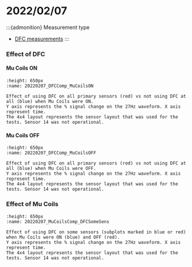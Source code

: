 # 2022/02/07
:::{admonition} Measurement type
- [DFC measurements](../Measurements/20220207.md)
:::

### Effect of DFC

#### Mu Coils ON 
```{figure} ../Data_At_A_Glance/attachments/20220207_DFCComp_MuCoilsON.png
:height: 650px
:name: 20220207_DFCComp_MuCoilsON
	
Effect of using DFC on all primary sensors (red) vs not using DFC at all (blue) when Mu Coils were ON. 
Y axis represents the % signal change on the 27Hz waveform. X axis represent time.
The 4x4 layout represents the sensor layout that was used for the tests. Sensor 14 was not operational. 
```

#### Mu Coils OFF
```{figure} ../Data_At_A_Glance/attachments/20220207_DFCComp_MuCoilsOFF.png
:height: 650px
:name: 20220207_DFCComp_MuCoilsOFF
	
Effect of using DFC on all primary sensors (red) vs not using DFC at all (blue) when Mu Coils were OFF. 
Y axis represents the % signal change on the 27Hz waveform. X axis represent time.
The 4x4 layout represents the sensor layout that was used for the tests. Sensor 14 was not operational. 
```

### Effect of Mu Coils

```{figure} ../Data_At_A_Glance/attachments/20220207_MuCoilsComp_DFCSomeSens.png
:height: 650px
:name: 20220207_MuCoilsComp_DFCSomeSens
	
Effect of using DFC on some sensors (subplots marked in blue or red) when Mu Coils were ON (blue) and OFF (red). 
Y axis represents the % signal change on the 27Hz waveform. X axis represent time.
The 4x4 layout represents the sensor layout that was used for the tests. Sensor 14 was not operational. 
```

